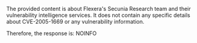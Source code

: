 The provided content is about Flexera's Secunia Research team and their vulnerability intelligence services. It does not contain any specific details about CVE-2005-1669 or any vulnerability information.

Therefore, the response is: NOINFO